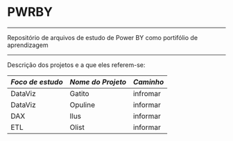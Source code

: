 # PWRBY
---

Repositório de arquivos de estudo de Power BY como portifólio de aprendizagem

---

Descrição dos projetos e a que eles referem-se:

| *Foco de estudo*  | *Nome do Projeto*                        | *Caminho*     |
|-------------------|------------------------------------------|---------------|
| DataViz           | Gatito                                   | infromar      |
| DataViz           | Opuline                                  | informar      |
| DAX               | Ilus                                     | informar      |
| ETL               | Olist                                    | informar      |
